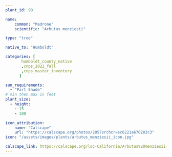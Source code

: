 ```yaml
---
plant_id: 98

name: 
    common: "Madrone"     
    scientific: "Arbutus menziesii"  

type: "tree"

native_to: "Humboldt"

categories: [
       humboldt_county_native
       ,cnps_2022_fall
       ,cnps_master_inventory
      ]

sun_requirements:
  - "Part Shade"
# min then max in feet
plant_size:
  - height: 
    - 15
    - 100

icon_attribution: 
    name: "Calscape"    
    url: "https://calscape.org/photos/285?srchcr=sc6221a670283c3" 
icon: "/assets/images/plants/arbutus_menziesii_icon.jpg" 

calscape_link: https://calscape.org/loc-California/Arbutus%20menziesii(%20) 
---
```






